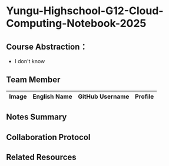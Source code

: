 # Yungu-Highschool-G12-Cloud-Computing-Notebook-2025

## Course Abstraction：
+ I don't know 

## Team Member
| Image |  English Name  |  GitHub Username  |  Profile  |
|:-----:|:--------------:|:-----------------:|:---------:|

## Notes Summary

## Collaboration Protocol

## Related Resources